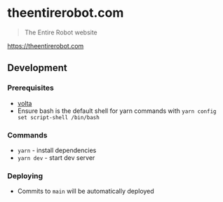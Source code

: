 # theentirerobot.com

> The Entire Robot website

https://theentirerobot.com

## Development

### Prerequisites

- [volta](https://volta.sh/)
- Ensure bash is the default shell for yarn commands with `yarn config set script-shell /bin/bash`

### Commands

- `yarn` - install dependencies
- `yarn dev` - start dev server

### Deploying

- Commits to `main` will be automatically deployed
